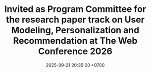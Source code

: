 ---
title:  Invited as Program Committee for the research paper track on User Modeling, Personalization and Recommendation at The Web Conference 2026
date: 2025-09-21 20:35:00 +0700
---